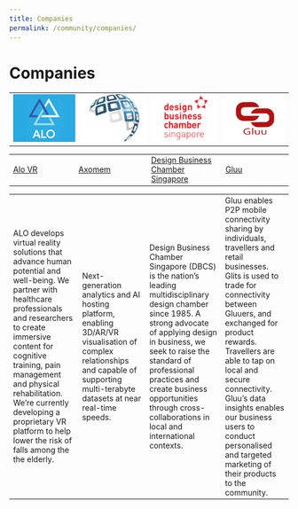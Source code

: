 ```yaml
---
title: Companies
permalink: /community/companies/
---
```

<h1 style="text-align:centre;">Companies</h1>

<table width="600" cellpadding="15px" border="0px" cellspacing="0" align="center">
       <tr width="600">
         <td width="150"><img src="/images/companies/AloVR_300x230.jpg" width="150"></td>
              <td width="150"><img src="/images/companies/Axomem_300x230_colour.png" width="150"></td>
              <td width="150"><img src="/images/companies/DBCS_300x230px.png" width="150"></td>
         <td width="150"><img src="/images/companies/Gluu_300x230px.jpg" width="150"></td>
       </tr>
       </table>
       
<table width="600" cellpadding="15px" border="0px" cellspacing="0" align="center">
       <tr width="600">
              <td width="150"><a href="https://alo.health/" target="_blank">Alo VR</a></td>
              <td width="150"><a href="https://axomem.io/" target="_blank">Axomem</a></td>
              <td width="150"><a href="https://www.dbcsingapore.org/" target="_blank">Design Business Chamber Singapore</a></td>
         <td width="150"><a href="https://www.gluu.life/" target="_blank">Gluu</a></td>
       </tr>
       </table>
       
<table width="600" cellpadding="15px" border="0px" cellspacing="0" align="center">
       <tr width="600">
              <td width="150">ALO develops virtual reality solutions that advance human potential and well-being. We partner with healthcare professionals and researchers to create immersive content for cognitive training, pain management and physical rehabilitation. We’re currently developing a proprietary VR platform to help lower the risk of falls among the the elderly.</td>
              <td width="150">Next-generation analytics and AI hosting platform, enabling 3D/AR/VR visualisation of complex relationships and capable of supporting multi-terabyte datasets at near real-time speeds.</td>
              <td width="150">Design Business Chamber Singapore (DBCS) is the nation’s leading multidisciplinary design chamber since 1985. A strong advocate of applying design in business, we seek to raise the standard of professional practices and create business opportunities through cross-collaborations in local and international contexts.

</td>
         <td width="150">Gluu enables P2P mobile connectivity sharing by individuals, travellers and retail businesses. Glits is used to trade for connectivity between Gluuers, and exchanged for product rewards. Travellers are able to tap on local and secure connectivity. Gluu’s data insights enables our business users to conduct personalised and targeted marketing of their products to the community.</td>
       </tr>
       </table>       
